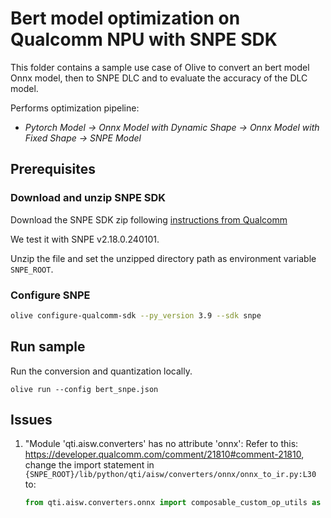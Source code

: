 # Bert model optimization on Qualcomm NPU with SNPE SDK
This folder contains a sample use case of Olive to convert an bert model Onnx model, then to SNPE DLC and to evaluate the accuracy of the DLC model.

Performs optimization pipeline:
- *Pytorch Model -> Onnx Model with Dynamic Shape -> Onnx Model with Fixed Shape -> SNPE Model*

## Prerequisites
### Download and unzip SNPE SDK
Download the SNPE SDK zip following [instructions from Qualcomm](https://developer.qualcomm.com/software/qualcomm-neural-processing-sdk)

We test it with SNPE v2.18.0.240101.

Unzip the file and set the unzipped directory path as environment variable `SNPE_ROOT`.

### Configure SNPE
```sh
olive configure-qualcomm-sdk --py_version 3.9 --sdk snpe
```

## Run sample
Run the conversion and quantization locally.
```
olive run --config bert_snpe.json
```

## Issues

1. "Module 'qti.aisw.converters' has no attribute 'onnx':
    Refer to this: https://developer.qualcomm.com/comment/21810#comment-21810,
    change the import statement in `{SNPE_ROOT}/lib/python/qti/aisw/converters/onnx/onnx_to_ir.py:L30` to:
    ```python
    from qti.aisw.converters.onnx import composable_custom_op_utils as ComposableCustomOp
    ```
